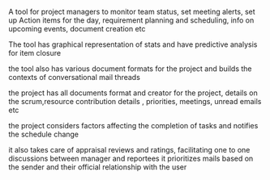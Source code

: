 A tool for project managers to monitor team status, set meeting alerts, set up Action items for the day, requirement planning and scheduling, info on upcoming events, document creation etc

The tool has graphical representation of stats and have predictive analysis for item closure

the tool also has various document formats for the project and builds the contexts of conversational mail threads

the project has all documents format and creator for the project, details on the scrum,resource  contribution details , priorities, meetings, unread emails etc 

the project considers factors affecting the completion of tasks and notifies the schedule change

it also takes care of appraisal reviews and ratings, facilitating one to one discussions between manager and reportees
it prioritizes mails based on the sender and their official relationship with the user
